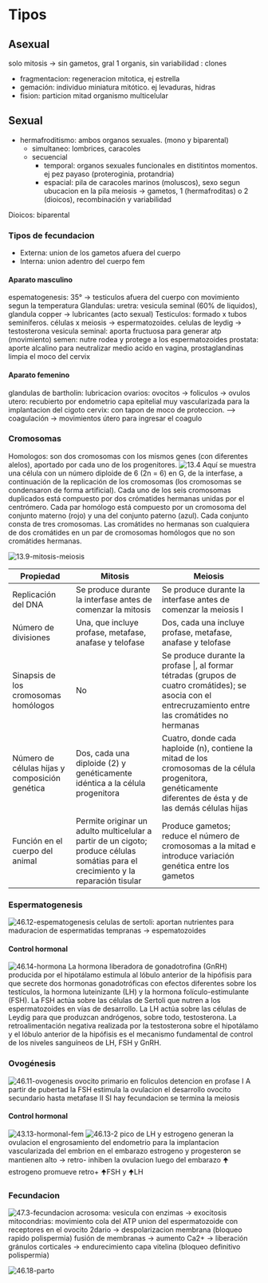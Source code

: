 # Tipos
## Asexual
solo mitosis -> sin gametos, gral 1 organis, sin variabilidad : clones
- fragmentacion: regeneracion mitotica, ej estrella
- gemación: individuo miniatura mitótico. ej levaduras, hidras
- fision: particion mitad organismo multicelular 
## Sexual
- hermafroditismo: ambos organos sexuales. (mono y biparental)
	- simultaneo: lombrices, caracoles
	- secuencial
		- temporal: organos sexuales funcionales en distitintos momentos. ej pez payaso (proteroginia, protandria)
		- espacial: pila de caracoles marinos (moluscos), sexo segun ubucacion en la pila
meiosis -> gametos, 1 (hermafroditas) o 2 (dioicos), recombinación y variabilidad

Dioicos: biparental
### Tipos de fecundacion
- Externa: union de los gametos afuera del cuerpo
- Interna: union adentro del cuerpo fem
#### Aparato masculino
espematogenesis: 35° -> testiculos afuera del cuerpo con movimiento segun la temperatura
Glandulas: uretra: vesicula seminal (60% de liquidos), glandula copper -> lubricantes (acto sexual)
Testiculos: formado x tubos seminíferos.  células x meiosis -> espermatozoides. celulas de leydig -> testosterona
vesicula seminal: aporta fructuosa para generar atp (movimiento)
semen: nutre rodea y protege a los espermatozoides
prostata: aporte alcalino para neutralizar medio acido en vagina, prostaglandinas limpia el moco del cervix
#### Aparato femenino
glandulas de bartholin: lubricacion
ovarios: ovocitos -> foliculos -> ovulos
utero: recubierto por endometrio capa epitelial muy vascularizada para la implantacion del cigoto
cervix: con tapon de moco de proteccion. 
--> coagulación -> movimientos útero para ingresar el coagulo

### Cromosomas
Homologos: son dos cromosomas con los mismos genes (con diferentes alelos), aportado por cada uno de los progenitores. 
![13.4](attachments/13.4.png)
Aquí se muestra una célula con un número diploide de 6 (2n = 6) en G, de la interfase, a continuación de la replicación de los cromosomas (los cromosomas se condensaron de forma artificial). Cada uno de los seis cromosomas duplicados está compuesto por dos crómatides hermanas unidas por el centrómero. Cada par homólogo está compuesto por un cromosoma del conjunto materno (rojo) y una del conjunto paterno (azul). Cada conjunto consta de tres cromosomas. Las cromátides no hermanas son cualquiera de dos cromátides en un par de cromosomas homólogos que no son cromátides hermanas.

![13.9-mitosis-meiosis](attachments/13.9-mitosis-meiosis.png)

| Propiedad                                      | Mitosis                                                                                                                             | Meiosis                                                                                                                                                      |
| ---------------------------------------------- | ----------------------------------------------------------------------------------------------------------------------------------- | ------------------------------------------------------------------------------------------------------------------------------------------------------------ |
| Replicación del DNA                            | Se produce durante la interfase antes de comenzar la mitosis                                                                        | Se produce durante la interfase antes de comenzar la meiosis I                                                                                               |
| Número de divisiones                           | Una, que incluye profase, metafase, anafase y telofase                                                                              | Dos, cada una incluye profase, metafase, anafase y telofase                                                                                                  |
| Sinapsis de los cromosomas homólogos           | No                                                                                                                                  | Se produce durante la profase \|, al formar tétradas (grupos de cuatro cromátides); se asocia con el entrecruzamiento entre las cromátides no hermanas       |
| Número de células hijas y composición genética | Dos, cada una diploide (2) y genéticamente idéntica a la célula progenitora                                                         | Cuatro, donde cada haploide (n), contiene la mitad de los cromosomas de la célula progenitora, genéticamente diferentes de ésta y de las demás células hijas |
| Función en el cuerpo del animal                | Permite originar un adulto multicelular a partir de un cigoto; produce células somátias para el crecimiento y la reparación tisular | Produce gametos; reduce el número de cromosomas a la mitad e introduce variación genética entre los gametos                                                  |
### Espermatogenesis
![46.12-espematogenesis](attachments/46.12-espematogenesis.png)
celulas de sertoli: aportan nutrientes para maduracion de espermatidas tempranas -> espematozoides
#### Control hormonal
![46.14-hormona](attachments/46.14-hormona.png)
La hormona liberadora de gonadotrofina (GnRH) producida por el hipotálamo estimula al lóbulo anterior de la hipófisis para que secrete dos hormonas gonadotróficas con efectos diferentes sobre los testículos, la hormona luteinizante (LH) y la hormona folículo-estimulante (FSH). La FSH actúa sobre las células de Sertoli que nutren a los espermatozoides en vías de desarrollo. La LH actúa sobre las células de Leydig para que produzcan andrógenos, sobre todo, testosterona. La retroalimentación negativa realizada por la testosterona sobre el hipotálamo y el lóbulo anterior de la hipófisis es el mecanismo fundamental de control de los niveles sanguíneos de LH, FSH y GnRH.
### Ovogénesis
![46.11-ovogenesis](attachments/46.11-ovogenesis.png)
ovocito primario en foliculos detencion en profase I
A partir de pubertad la FSH estimula la ovulacion el desarrollo ovocito secundario hasta metafase II
SI hay fecundacion se termina la meiosis
#### Control hormonal
![43.13-hormonal-fem](../8%20sistemas/attachments/43.13-hormonal-fem.png)
![46.13-2](attachments/46.13-2.png)
pico de LH y estrogeno generan la ovulacion
el engrosamiento del endometrio para la implantacion vascularizada del embrion
en el embarazo estrogeno y progesteron se mantienen alto -> retro- inhiben la ovulacion luego del embarazo
🠉 estrogeno promueve retro+ 🠉FSH y 🠉LH

### Fecundacion
![47.3-fecundacion](attachments/47.3-fecundacion.png)
acrosoma: vesicula con enzimas -> exocitosis
mitocondrias: movimiento cola del ATP
union del espermatozoide con receptores en el ovocito 2dario -> despolarizacion membrana (bloqueo rapido polispermia)
fusión de membranas -> aumento Ca2+ -> liberación gránulos corticales -> endurecimiento capa vitelina (bloqueo definitivo polispermia)

![46.18-parto](attachments/46.18-parto.png)

